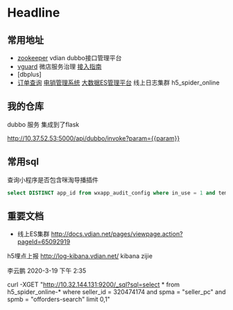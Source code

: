 # Headline

## 常用地址

* [zookeeper](http://admin.dubbo.daily.vdian.net/) vdian dubbo接口管理平台
* [vguard](http://vguard.vdian.net/) 微店服务治理 [接入指南](http://vguard.daily.vdian.net/middleware/vguard-doc/docs/AppJoin/JoinSteps.html)
* [dbplus]
* [订单查询](http://order-admin.vdian.net/orderDetailQuery?orderId=815470740378607)
[电销管理系统](https://d.daily.weidian.com/tel-crm/#/)
[大数据ES管理平台](http://d.vdian.net/esms/index.html#/resource-management/index-resource) 
线上日志集群 h5_spider_online
## 我的仓库

dubbo 服务 集成到了flask

http://10.37.52.53:5000/api/dubbo/invoke?param={{param}}


## 常用sql

查询小程序是否包含咪淘导播插件 

```sql
select DISTINCT app_id from wxapp_audit_config where in_use = 1 and template_id >416 and template_id != 420 and config like "%wdlive-plugin%"  limit 100;
```


## 重要文档

* 线上ES集群 http://docs.vdian.net/pages/viewpage.action?pageId=65092919


h5埋点上报 http://log-kibana.vdian.net/  kibana zijie
 
李云鹏 2020-3-19 下午 2:35

curl -XGET "http://10.32.144.131:9200/_sql?sql=select * from h5_spider_online-* where seller_id = 320474174 and spma = "seller_pc" and spmb = "offorders-search" limit 0,1"